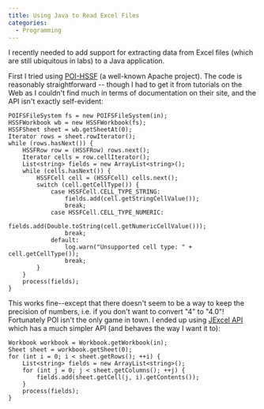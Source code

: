 ```yaml
---
title: Using Java to Read Excel Files
categories:
  - Programming
---
```


I recently needed to add support for extracting data from Excel files (which are still ubiquitous in labs) to a Java application.

First I tried using [POI-HSSF](http://poi.apache.org/hssf/) (a well-known Apache project). The code is reasonably straightforward -- though I had to get it from tutorials on the Web as I couldn't find much in terms of documentation on their site, and the API isn't exactly self-evident:

```
POIFSFileSystem fs = new POIFSFileSystem(in);
HSSFWorkbook wb = new HSSFWorkbook(fs);
HSSFSheet sheet = wb.getSheetAt(0);
Iterator rows = sheet.rowIterator();
while (rows.hasNext()) {
    HSSFRow row = (HSSFRow) rows.next();
    Iterator cells = row.cellIterator();
    List<string> fields = new ArrayList<string>();
    while (cells.hasNext()) {
        HSSFCell cell = (HSSFCell) cells.next();
        switch (cell.getCellType()) {
            case HSSFCell.CELL_TYPE_STRING:
                fields.add(cell.getStringCellValue());
                break;
            case HSSFCell.CELL_TYPE_NUMERIC:
                fields.add(Double.toString(cell.getNumericCellValue()));
                break;
            default:
                log.warn("Unsupported cell type: " + cell.getCellType());
                break;
        }
    }
    process(fields);
}
```

This works fine--except that there doesn't seem to be a way to keep the precision of numbers, i.e. if you don't want to convert "4" to "4.0"! Fortunately POI isn't the only game in town. I ended up using [JExcel API](http://jexcelapi.sourceforge.net/) which has a much simpler API (and behaves the way I want it to):

```
Workbook workbook = Workbook.getWorkbook(in);
Sheet sheet = workbook.getSheet(0);
for (int i = 0; i < sheet.getRows(); ++i) {
    List<string> fields = new ArrayList<string>();
    for (int j = 0; j < sheet.getColumns(); ++j) {
        fields.add(sheet.getCell(j, i).getContents());
    }
    process(fields);
}
```

